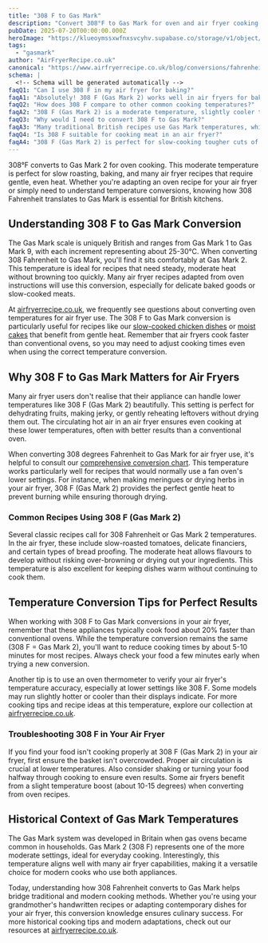 ```yaml
---
title: "308 F to Gas Mark"
description: "Convert 308°F to Gas Mark for oven and air fryer cooking. Learn the exact Gas Mark equivalent and handy conversion tips for perfect results every time."
pubDate: 2025-07-20T00:00:00.000Z
heroImage: "https://klueoymssxwfnxsvcyhv.supabase.co/storage/v1/object/public/Shmucket/308-f-to-gas-mark.png"
tags:
  - "gasmark"
author: "AirFryerRecipe.co.uk"
canonical: "https://www.airfryerrecipe.co.uk/blog/conversions/fahrenheit-to-gas-mark/308-f-to-gas-mark"
schema: |
  <!-- Schema will be generated automatically -->
faqQ1: "Can I use 308 F in my air fryer for baking?"
faqA1: "Absolutely! 308 F (Gas Mark 2) works well in air fryers for baking delicate items like financiers, madeleines, or certain breads. Just remember to reduce cooking times by about 20% compared to oven recipes and check for doneness a few minutes early."
faqQ2: "How does 308 F compare to other common cooking temperatures?"
faqA2: "308 F (Gas Mark 2) is a moderate temperature, slightly cooler than the standard baking temperature of 350 F (Gas Mark 4). It's ideal for slow cooking, gentle baking, or keeping food warm without continuing to cook it aggressively."
faqQ3: "Why would I need to convert 308 F to Gas Mark?"
faqA3: "Many traditional British recipes use Gas Mark temperatures, while modern appliances often display Fahrenheit. Converting 308 F to Gas Mark 2 helps when following older recipes or when your oven only has Gas Mark settings."
faqQ4: "Is 308 F suitable for cooking meat in an air fryer?"
faqA4: "308 F (Gas Mark 2) is perfect for slow-cooking tougher cuts of meat in your air fryer or keeping already cooked meat warm. For proper cooking of raw meat, you'll typically need higher temperatures to ensure food safety."
---
```

<p>308°F converts to Gas Mark 2 for oven cooking. This moderate temperature is perfect for slow roasting, baking, and many air fryer recipes that require gentle, even heat. Whether you're adapting an oven recipe for your air fryer or simply need to understand temperature conversions, knowing how 308 Fahrenheit translates to Gas Mark is essential for British kitchens.</p>

<h2>Understanding 308 F to Gas Mark Conversion</h2>
<p>The Gas Mark scale is uniquely British and ranges from Gas Mark 1 to Gas Mark 9, with each increment representing about 25-30°C. When converting 308 Fahrenheit to Gas Mark, you'll find it sits comfortably at Gas Mark 2. This temperature is ideal for recipes that need steady, moderate heat without browning too quickly. Many air fryer recipes adapted from oven instructions will use this conversion, especially for delicate baked goods or slow-cooked meats.</p>
<p>At <a href=https://www.airfryerrecipe.co.uk>airfryerrecipe.co.uk</a>, we frequently see questions about converting oven temperatures for air fryer use. The 308 F to Gas Mark conversion is particularly useful for recipes like our <a href=https://www.airfryerrecipe.co.uk/recipe-category/chicken>slow-cooked chicken dishes</a> or <a href=https://www.airfryerrecipe.co.uk/recipe-category/cakes>moist cakes</a> that benefit from gentle heat. Remember that air fryers cook faster than conventional ovens, so you may need to adjust cooking times even when using the correct temperature conversion.</p>

<h2>Why 308 F to Gas Mark Matters for Air Fryers</h2>
<p>Many air fryer users don't realise that their appliance can handle lower temperatures like 308 F (Gas Mark 2) beautifully. This setting is perfect for dehydrating fruits, making jerky, or gently reheating leftovers without drying them out. The circulating hot air in an air fryer ensures even cooking at these lower temperatures, often with better results than a conventional oven.</p>
<p>When converting 308 degrees Fahrenheit to Gas Mark for air fryer use, it's helpful to consult our <a href=https://www.airfryerrecipe.co.uk/air-fryer-conversion-chart>comprehensive conversion chart</a>. This temperature works particularly well for recipes that would normally use a fan oven's lower settings. For instance, when making meringues or drying herbs in your air fryer, 308 F (Gas Mark 2) provides the perfect gentle heat to prevent burning while ensuring thorough drying.</p>

<h3>Common Recipes Using 308 F (Gas Mark 2)</h3>
<p>Several classic recipes call for 308 Fahrenheit or Gas Mark 2 temperatures. In the air fryer, these include slow-roasted tomatoes, delicate financiers, and certain types of bread proofing. The moderate heat allows flavours to develop without risking over-browning or drying out your ingredients. This temperature is also excellent for keeping dishes warm without continuing to cook them.</p>

<h2>Temperature Conversion Tips for Perfect Results</h2>
<p>When working with 308 F to Gas Mark conversions in your air fryer, remember that these appliances typically cook food about 20% faster than conventional ovens. While the temperature conversion remains the same (308 F = Gas Mark 2), you'll want to reduce cooking times by about 5-10 minutes for most recipes. Always check your food a few minutes early when trying a new conversion.</p>
<p>Another tip is to use an oven thermometer to verify your air fryer's temperature accuracy, especially at lower settings like 308 F. Some models may run slightly hotter or cooler than their displays indicate. For more cooking tips and recipe ideas at this temperature, explore our collection at <a href=https://www.airfryerrecipe.co.uk/recipes>airfryerrecipe.co.uk</a>.</p>

<h3>Troubleshooting 308 F in Your Air Fryer</h3>
<p>If you find your food isn't cooking properly at 308 F (Gas Mark 2) in your air fryer, first ensure the basket isn't overcrowded. Proper air circulation is crucial at lower temperatures. Also consider shaking or turning your food halfway through cooking to ensure even results. Some air fryers benefit from a slight temperature boost (about 10-15 degrees) when converting from oven recipes.</p>

<h2>Historical Context of Gas Mark Temperatures</h2>
<p>The Gas Mark system was developed in Britain when gas ovens became common in households. Gas Mark 2 (308 F) represents one of the more moderate settings, ideal for everyday cooking. Interestingly, this temperature aligns well with many air fryer capabilities, making it a versatile choice for modern cooks who use both appliances.</p>
<p>Today, understanding how 308 Fahrenheit converts to Gas Mark helps bridge traditional and modern cooking methods. Whether you're using your grandmother's handwritten recipes or adapting contemporary dishes for your air fryer, this conversion knowledge ensures culinary success. For more historical cooking tips and modern adaptations, check out our resources at <a href=https://www.airfryerrecipe.co.uk>airfryerrecipe.co.uk</a>.</p>
